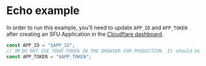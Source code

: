 # Echo example

In order to run this example, you'll need to update `APP_ID` and `APP_TOKEN` after creating an SFU Application in the [Cloudflare dashboard](https://dash.cloudflare.com/?to=/:account/calls).

```js
const APP_ID = "$APP_ID";
// ❗❗❗ DO NOT USE YOUR TOKEN IN THE BROWSER FOR PRODUCTION. It should be kept and used server-side.
const APP_TOKEN = "$APP_TOKEN";
```
